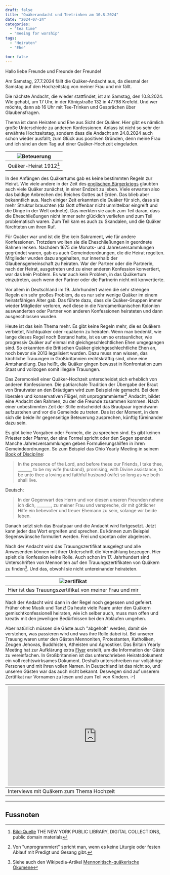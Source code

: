```yaml
---
draft: false
title: "Quäkerandacht und Teetrinken am 10.8.2024"
date: "2024-07-24"
categories:
  - "tea time"
  - "meeing for worship"
tags:
  - "Heiraten"
  - "Ehe"

toc: false
---
```


Hallo liebe Freunde und Freunde der Freunde!

Am Samstag, 27.7.2024 fällt die Quäker-Andacht aus, da diesmal der Samstag auf den Hochzeitstag von meiner Frau und mir fällt.

Die nächste Andacht, die wieder stattfindet, ist am Samstag, den 10.8.2024. Wie gehabt, um 17 Uhr, in der Königstraße 132 in 47798 Krefeld. Und wer möchte, dann ab 16 Uhr mit Tee-Trinken und Gesprächen über Glaubensfragen.

Thema ist dann Heiraten und Ehe aus Sicht der Quäker. Hier gibt es nämlich große Unterschiede zu anderen Konfessionen. Anlass ist nicht so sehr der erwähnte Hochzeitstag, sondern dass die Andacht am 24.8.2024 auch schon wieder ausfällt; zum Glück aus positiven Gründen, denn meine Frau und ich sind an dem Tag auf einer Quäker-Hochzeit eingeladen.

| ![Beteuerung](../docs/old-quaker.jpeg)                            |
|------------------------------|
| Quäker-Heirat 1912[^foot003] |

In den Anfängen des Quäkertums gab es keine bestimmten Regeln zur Heirat. Wie viele andere in der Zeit des [englischen Bürgerkriegs](https://de.wikipedia.org/wiki/Englischer_B%C3%BCrgerkrieg) glaubten auch viele Quäker zunächst, in einer Endzeit zu leben. Viele erwarten also das baldige Anbrechen des Reiches Gottes auf Erden. Das blieb aber bekanntlich aus. Nach einiger Zeit erkannten die Quäker für sich, dass sie mehr Struktur brauchten (da Gott offenbar nicht unmittelbar eingreift und die Dinge in der Welt ordnete). Das merkten sie auch zum Teil daran, dass die Eheschließungen nicht immer sehr glücklich verliefen und zum Teil problematisch waren. Zum Teil kam es auch zu Skandalen, und die Quäker fürchteten um ihren Ruf.

Für Quäker war und ist die Ehe kein Sakrament, wie für andere Konfessionen. Trotzdem wollten sie die Eheschließungen in geordnete Bahnen lenken. Nachdem 1675 die Monats- und Jahresversammlungen gegründet waren, gab es auch Gemeindeordnungen, die die Heirat regelten. Mitglieder wurden dazu angehalten, nur innerhalb der Glaubensgemeinschaft zu heiraten. War der Partner oder die Partnerin, nach der Heirat, ausgetreten und zu einer anderen Konfession konvertiert, war das kein Problem. Es war auch kein Problem, in das Quäkertum einzutreten, auch wenn der Partner oder die Partnerin nicht mit konvertierte.

Vor allem in Deutschland im 19. Jahrhundert waren die sehr strengen Regeln ein sehr großes Problem, da es nur sehr wenige Quäker im einem heiratsfähigen Alter gab. Das führte dazu, dass die Quäker-Gruppen immer wieder Mitglieder verloren, weil diese in die Nordamerikanischen Kolonien auswanderten oder Partner von anderen Konfessionen heirateten und dann ausgeschlossen wurden.

Heute ist das kein Thema mehr. Es gibt keine Regeln mehr, die es Quäkern verbietet, Nichtquäker oder -quäkerin zu heiraten. Wenn man bedenkt, wie lange dieses Regel noch Bestand hatte, ist es um so erstaunlicher, wie progressiv Quäker auf einmal mit gleichgeschlechtlichen Ehen umgegangen sind. So erkannten die Britischen Quäker gleichgeschlechtliche Ehen an, noch bevor sie 2013 legalisiert wurden. Dazu muss man wissen, das kirchliche Trauungen in Großbritannien rechtskräftig sind, ohne eine Amtshandlung. Das heißt, die Quäker gingen bewusst in Konfrontation zum Staat und vollzogen somit illegale Trauungen.

Das Zeremoniell einer Quäker-Hochzeit unterscheidet sich erheblich von anderen Konfessionen. Die patriarchale Tradition der Übergabe der Braut von Brautvater an den Bräutigam wird zum Beispiel nie gemacht. Bei dem liberalen und konservativen Flügel, mit unprogrammierter[^foot001] Andacht, bildet eine Andacht den Rahmen, zu der die Freunde zusammen kommen. Nach einer unbestimmten Zeit der Stille entscheidet das Brautpaar irgendwann aufzustehen und vor die Gemeinde zu treten. Das ist der Moment, in dem sich die beide ihr gegenseitige Beteuerung zusprechen, künftig füreinander dazu sein.

Es gibt keine Vorgaben oder Formeln, die zu sprechen sind. Es gibt keinen Priester oder Pfarrer, der eine Formel spricht oder den Segen spendet. Manche Jahresversammlungen geben Formulierungshilfen in ihren Gemeindeordnungen. So zum Beispiel das Ohio Yearly Meeting in seinem  [Book of Discipline](https://ohioyearlymeeting.org/documents/):

> In the presence of the Lord, and before these our Friends, I take thee, \______\_ to be my wife (husband), promising, with Divine assistance, to be unto thee a loving and faithful husband (wife) so long as we both shall live.

Deutsch:

> In der Gegenwart des Herrn und vor diesen unseren Freunden nehme ich dich, \______\_, zu meiner Frau und verspreche, dir mit göttlicher Hilfe ein liebevoller und treuer Ehemann zu sein, solange wir beide leben.

Danach setzt sich das Brautpaar und die Andacht wird fortgesetzt. Jetzt kann jeder das Wort ergreifen und sprechen. Es können zum Beispiel Segenswünsche formuliert werden. Frei und spontan oder abgelesen.

Nach der Andacht wird das Trauungszertifikat ausgelegt und alle Anwesenden können mit ihrer Unterschrift die Vermählung bezeugen. Hier spielt die Konfession keine Rolle. Auch schon im 17. Jahrhundert sind Unterschriften von Mennoniten auf den Trauungszertifikaten von Quäkern zu finden[^foot002]. Und das, obwohl sie nicht untereinander heirateten.

| ![zertifikat](../docs/zertifikat.jpg)                                                      |
|--------------------------------------------------------|
| Hier ist das Trauungszertifikat von meiner Frau und mir |

Nach der Andacht wird dann in der Regel noch gegessen und gefeiert. Früher ohne Musik und Tanz! Da heute viele Paare unter den Quäkern gemischtkonfessionell heiraten, wie ich selber auch, muss man offen und kreativ mit den jeweiligen Bedürfnissen bei den Abläufen umgehen.

Aber natürlich müssen die Gäste auch "abgeholt" werden, damit sie verstehen, was passieren wird und was ihre Rolle dabei ist. Bei unserer Trauung waren unter den Gästen Mennoniten, Protestanten, Katholiken, Zeugen Jehovas, Buddhisten, Atheisten und Agnostiker. Das Britain Yearly Meeting hat zur Aufklärung extra [Flyer](../docs/quaker-wedding.pdf) erstellt, um die Information der Gäste zu vereinfachen. In Großbritannien ist das unterschrieben Heiratsdokument ein voll rechtswirksames Dokument. Deshalb unterschreiben nur volljährige Personen und mit ihren vollen Namen. In Deutschland ist das nicht so, und unseren Gästen war das auch nicht bekannt. Deswegen sind auf unserem Zertifikat nur Vornamen zu lesen und zum Teil von Kindern. :-)

| <iframe width="560" height="315" src="https://www.youtube.com/embed/cmFuAr0aUHA?si=bP-wvxwY18Xn4Fvc" title="YouTube video player" frameborder="0" allow="accelerometer; autoplay; clipboard-write; encrypted-media; gyroscope; picture-in-picture; web-share" referrerpolicy="strict-origin-when-cross-origin" allowfullscreen></iframe> |
|------------------------------------------------------------------------------------------------------------------------------------------------------------------------------------------------------------------------------------------------------------------------------------------------------------------------------------------|
| Interviews mit Quäkern zum Thema Hochzeit                                                                                                                                                                                                                                                                                                |

---

## Fussnoten

[^foot001]: Von "unprogrammiert" spricht man, wenn es keine Liturgie oder festen Ablauf mit Predigt und Gesang gibt.
[^foot002]: Siehe auch den Wikipedia-Artikel [Mennonitisch-quäkerische Ökumene](https://de.wikipedia.org/wiki/Mennonitisch-qu%C3%A4kerische_%C3%96kumene#Kooperationen)
[^foot003]: [Bild-Quelle](https://digitalcollections.nypl.org/items/510d47e2-d188-a3d9-e040-e00a18064a99) THE NEW YORK PUBLIC LIBRARY, DIGITAL COLLECTIONS, public domain materials